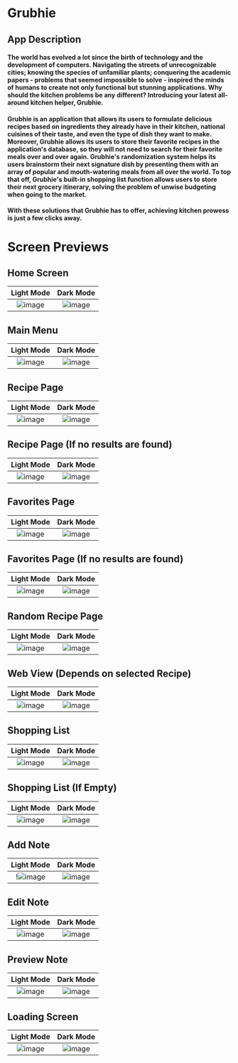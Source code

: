 # Grubhie
## App Description
#### The world has evolved a lot since the birth of technology and the development of computers. Navigating the streets of unrecognizable cities; knowing the species of unfamiliar plants; conquering the academic papers - problems that seemed impossible to solve - inspired the minds of humans to create not only functional but stunning applications. Why should the kitchen problems be any different? Introducing your latest all-around kitchen helper, Grubhie.

#### Grubhie is an application that allows its users to formulate delicious recipes based on ingredients they already have in their kitchen, national cuisines of their taste, and even the type of dish they want to make. Moreover, Grubhie allows its users to store their favorite recipes in the application's database, so they will not need to search for their favorite meals over and over again. Grubhie's randomization system helps its users brainstorm their next signature dish by presenting them with an array of popular and mouth-watering meals from all over the world. To top that off, Grubhie's built-in shopping list function allows users to store their next grocery itinerary, solving the problem of unwise budgeting when going to the market.

#### With these solutions that Grubhie has to offer, achieving kitchen prowess is just a few clicks away.

# Screen Previews
## Home Screen 
Light Mode             |  Dark Mode
:-------------------------:|:-------------------------:
![image](https://user-images.githubusercontent.com/91654653/215490497-ad043b6f-ab48-42ae-a8f8-fba04abf6e60.png)  |  ![image](https://user-images.githubusercontent.com/91654653/215490550-98f4f71c-2334-479d-b53a-eb906eb25070.png)

## Main Menu
Light Mode             |  Dark Mode
:-------------------------:|:-------------------------:
![image](https://user-images.githubusercontent.com/91654653/215491565-278f414f-b6e4-4e96-9559-c2cc0d788332.png)  |  ![image](https://user-images.githubusercontent.com/91654653/215491632-80d61c25-a465-40ff-b0c7-da05fbb74b33.png)

## Recipe Page
Light Mode             |  Dark Mode
:-------------------------:|:-------------------------:
![image](https://user-images.githubusercontent.com/91654653/215492580-0f5e0db3-23de-4462-928b-567ab3d4207d.png)  |  ![image](https://user-images.githubusercontent.com/91654653/215492633-7bd146c6-f307-4e4e-83a0-88940915ccf1.png)

## Recipe Page (If no results are found)
Light Mode             |  Dark Mode
:-------------------------:|:-------------------------:
![image](https://user-images.githubusercontent.com/91654653/215492750-6f2c481a-b810-4de3-bf52-703bf62d40dc.png) |  ![image](https://user-images.githubusercontent.com/91654653/215492791-8627bf06-116f-4940-98f7-43f97195d741.png)

## Favorites Page
Light Mode             |  Dark Mode
:-------------------------:|:-------------------------:
![image](https://user-images.githubusercontent.com/91654653/215492954-ec3831e2-ad86-411d-af6c-2736e13458ee.png)  |  ![image](https://user-images.githubusercontent.com/91654653/215492996-20b882bd-6349-43ab-aafe-f9161e2f3e50.png)

## Favorites Page (If no results are found)
Light Mode             |  Dark Mode
:-------------------------:|:-------------------------:
![image](https://user-images.githubusercontent.com/91654653/215493257-5705aa62-730d-45cf-a714-550f1b2fb509.png) |  ![image](https://user-images.githubusercontent.com/91654653/215493337-c40e5c28-d1b6-4528-b553-6fa7c519959e.png)

## Random Recipe Page
Light Mode             |  Dark Mode
:-------------------------:|:-------------------------:
![image](https://user-images.githubusercontent.com/91654653/215493441-32007e8b-0664-4390-a2af-7f097ce94d1f.png)  |  ![image](https://user-images.githubusercontent.com/91654653/215493515-85312f1a-5547-4603-b94e-2c03fd38c4a1.png)

## Web View (Depends on selected Recipe)
Light Mode             |  Dark Mode
:-------------------------:|:-------------------------:
![image](https://user-images.githubusercontent.com/91654653/215493690-738f8f6d-76c9-4ccf-8118-ab3c7a62ee45.png)  |  ![image](https://user-images.githubusercontent.com/91654653/215493706-084329b2-5ffa-41a2-9872-9dc86058a767.png)

## Shopping List
Light Mode             |  Dark Mode
:-------------------------:|:-------------------------:
![image](https://user-images.githubusercontent.com/91654653/215493902-002ca5f6-606d-4b7d-97c7-b230685450af.png) |  ![image](https://user-images.githubusercontent.com/91654653/215493944-daf56457-8409-488d-af23-4d0cb69dc11a.png)

## Shopping List (If Empty)
Light Mode             |  Dark Mode
:-------------------------:|:-------------------------:
![image](https://user-images.githubusercontent.com/91654653/215494151-486afbe4-d373-4d7a-815f-bc4f4a4ccc5a.png)  |  ![image](https://user-images.githubusercontent.com/91654653/215494206-d0748e08-d920-4b3c-ac71-0ba5c83c0477.png)

## Add Note
Light Mode             |  Dark Mode
:-------------------------:|:-------------------------:
!![image](https://user-images.githubusercontent.com/91654653/215494368-3caf63bb-0425-4f40-86aa-c2c3bb4a4f14.png)  |  ![image](https://user-images.githubusercontent.com/91654653/215494414-58646044-97d4-416b-8514-51e2e6362bcf.png)

## Edit Note
Light Mode             |  Dark Mode
:-------------------------:|:-------------------------:
![image](https://user-images.githubusercontent.com/91654653/215494564-c8dc44f1-d185-4b98-b8a5-25f482151d6f.png) |  ![image](https://user-images.githubusercontent.com/91654653/215494607-814933ae-8edf-4625-8d8c-1e744e997529.png)

## Preview Note
Light Mode             |  Dark Mode
:-------------------------:|:-------------------------:
![image](https://user-images.githubusercontent.com/91654653/215494676-35983a66-2b87-4a2e-a93e-e2c0edf014f4.png) |  ![image](https://user-images.githubusercontent.com/91654653/215494712-f8c23301-ca1b-48d5-a7f9-ab64d046633e.png)

## Loading Screen
Light Mode             |  Dark Mode
:-------------------------:|:-------------------------:
![image](https://user-images.githubusercontent.com/91654653/215494753-f86cdc7b-1595-4b9f-b9ce-43b175242c91.png) |  ![image](https://user-images.githubusercontent.com/91654653/215494799-c78fa0e0-e69e-49a4-8ac5-0a8e708c0fbb.png)

